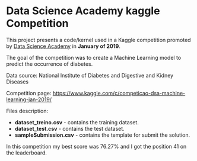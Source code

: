 # Data Science Academy kaggle Competition

This project presents a code/kernel used in a Kaggle competition promoted by [Data Science Academy](https://www.datascienceacademy.com.br/) in **January of 2019**.

The goal of the competition was to create a Machine Learning model to predict the occurrence of diabetes.

Data source: National Institute of Diabetes and Digestive and Kidney Diseases

Competition page: https://www.kaggle.com/c/competicao-dsa-machine-learning-jan-2019/

Files description:
* **dataset_treino.csv** - contains the training dataset.
* **dataset_test.csv** - contains the test dataset.
* **sampleSubmission.csv** - contains the template for submit the solution.

In this competition my best score was 76.27% and I got the position 41 on the leaderboard.